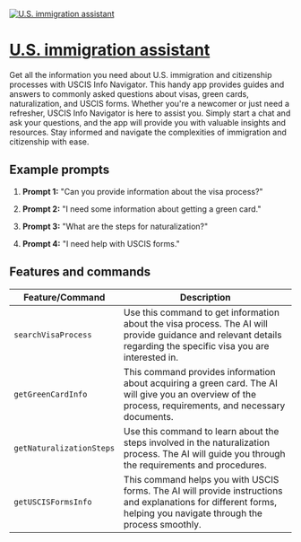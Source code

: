 [![U.S. immigration assistant](https://files.oaiusercontent.com/file-Zoh2EBoO3txMuaWXojsAHu0h?se=2123-10-17T17%3A22%3A57Z&sp=r&sv=2021-08-06&sr=b&rscc=max-age%3D31536000%2C%20immutable&rscd=attachment%3B%20filename%3DUNOFFICIAL.png&sig=k32pMwgro17J4E8YRYYF0WqlD/3M697KJyIusAo08hE%3D)](https://chat.openai.com/g/g-LIb0ywaxQ-uscis-info-navigator)

# [U.S. immigration assistant](https://chat.openai.com/g/g-LIb0ywaxQ-uscis-info-navigator)

Get all the information you need about U.S. immigration and citizenship processes with USCIS Info Navigator. This handy app provides guides and answers to commonly asked questions about visas, green cards, naturalization, and USCIS forms. Whether you're a newcomer or just need a refresher, USCIS Info Navigator is here to assist you. Simply start a chat and ask your questions, and the app will provide you with valuable insights and resources. Stay informed and navigate the complexities of immigration and citizenship with ease.

## Example prompts

1. **Prompt 1:** "Can you provide information about the visa process?"

2. **Prompt 2:** "I need some information about getting a green card."

3. **Prompt 3:** "What are the steps for naturalization?"

4. **Prompt 4:** "I need help with USCIS forms."

## Features and commands

| Feature/Command | Description |
| --- | --- |
| `searchVisaProcess` | Use this command to get information about the visa process. The AI will provide guidance and relevant details regarding the specific visa you are interested in. |
| `getGreenCardInfo` | This command provides information about acquiring a green card. The AI will give you an overview of the process, requirements, and necessary documents. |
| `getNaturalizationSteps` | Use this command to learn about the steps involved in the naturalization process. The AI will guide you through the requirements and procedures. |
| `getUSCISFormsInfo` | This command helps you with USCIS forms. The AI will provide instructions and explanations for different forms, helping you navigate through the process smoothly. |